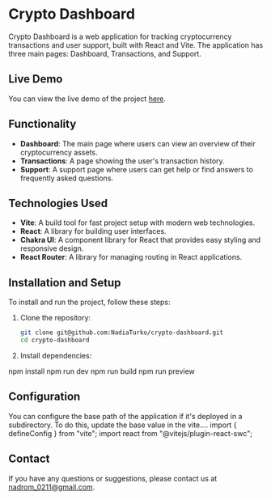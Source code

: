 # Crypto Dashboard

Crypto Dashboard is a web application for tracking cryptocurrency transactions and user support, built with React and Vite. The application has three main pages: Dashboard, Transactions, and Support.

## Live Demo

You can view the live demo of the project [here](https://nadiaturko.github.io/crypto-dashboard/).

## Functionality

- **Dashboard**: The main page where users can view an overview of their cryptocurrency assets.
- **Transactions**: A page showing the user's transaction history.
- **Support**: A support page where users can get help or find answers to frequently asked questions.

## Technologies Used

- **Vite**: A build tool for fast project setup with modern web technologies.
- **React**: A library for building user interfaces.
- **Chakra UI**: A component library for React that provides easy styling and responsive design.
- **React Router**: A library for managing routing in React applications.

## Installation and Setup

To install and run the project, follow these steps:

1. Clone the repository:

   ```bash
   git clone git@github.com:NadiaTurko/crypto-dashboard.git
   cd crypto-dashboard
   ```

2. Install dependencies:

npm install
npm run dev
npm run build
npm run preview

## Configuration

You can configure the base path of the application if it's deployed in a subdirectory. To do this, update the base value in the vite....
import { defineConfig } from "vite";
import react from "@vitejs/plugin-react-swc";

## Contact

If you have any questions or suggestions, please contact us at [nadrom_0211@gmail.com](mailto:nadrom_0211@gmail.com).
